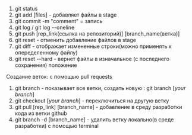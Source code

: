 1. git status
2. git add [files] - добавляет файлы в stage
3. git commit -m "comment" = запись
4. git log / git log --oneline
5. git push [rep_link(ссылка на репозиторий)] [branch_name(ветка)]
6. git reset - отменить добавление файлов в stage
7. git diff - отображает измененные строки(можно применять к опеределенному файлу)
8. git reset --hard - вернет файлы в изначальное (с последнего сохранения) положение

Создание веток:
с помощью pull requests
1. git branch - показывает все ветки, создать новую : git branch [*your branch*]
2. git checkout [*your branch*] - переключиться на другую ветку
3. git pull [rep_link] [branch_name] - добавление в среду разработки кода из ветки github
4. git branch -d [branch_name] - удалить ветку локально(в среде разработки)
с помощью terminal